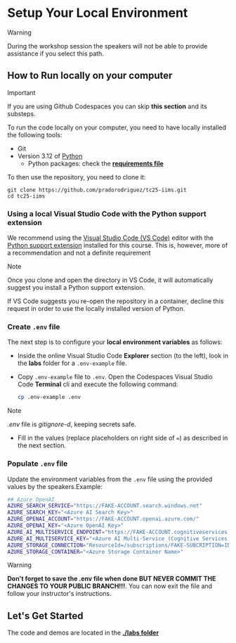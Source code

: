 # Setup Your Local Environment

> [!WARNING]
> During the workshop session the speakers will not be able to provide assistance if you select this path.

## How to Run locally on your computer

> [!IMPORTANT]
> If you are using Github Codespaces you can skip **this section** and its substeps.

To run the code locally on your computer, you need to have locally installed the following tools:

* Git
* Version 3.12 of [Python](https://www.python.org/downloads/)
  * Python packages: check the **[requirements file](../requirements.txt)**

To then use the repository, you need to clone it:

```shell
git clone https://github.com/pradorodriguez/tc25-iims.git
cd tc25-iims
```

### Using a local Visual Studio Code with the Python support extension

We recommend using the [Visual Studio Code (VS Code)](https://code.visualstudio.com/) editor with the [Python support extension](https://marketplace.visualstudio.com/items?itemName=ms-python.python) installed for this course. This is, however, more of a recommendation and not a definite requirement

> [!NOTE]  
> Once you clone and open the directory in VS Code, it will automatically suggest you install a Python support extension.
>
> If VS Code suggests you re-open the repository in a container, decline this request in order to use the locally installed version of Python.

### Create `.env` file

The next step is to configure your **local environment variables** as follows:

* Inside the online Visual Studio Code **Explorer** section (to the left), look in the **labs** folder for a `.env-example` file.
* Copy `.env-example` file to `.env`. Open the Codespaces Visual Studio Code **Terminal** cli and execute the following command:

   ```bash
   cp .env-example .env
   ```

> [!NOTE]  
> _.env_ file is _gitignore-d_, keeping secrets safe.

* Fill in the values (replace placeholders on right side of `=`) as described in the next section.

### Populate `.env` file

Update the environment variables from the `.env` file using the provided values by the speakers.Example:

```bash
## Azure OpenAI
AZURE_SEARCH_SERVICE="https://FAKE-ACCOUNT.search.windows.net"
AZURE_SEARCH_KEY="<Azure AI Search Key>"
AZURE_OPENAI_ACCOUNT="https://FAKE-ACCOUNT.openai.azure.com/"
AZURE_OPENAI_KEY="<Azure OpenAI Key>"
AZURE_AI_MULTISERVICE_ENDPOINT="https://FAKE-ACCOUNT.cognitiveservices.azure.com/"
AZURE_AI_MULTISERVICE_KEY="<Azure AI Multi-Service (Cognitive Services) Key>"
AZURE_STORAGE_CONNECTION="ResourceId=/subscriptions/FAKE-SUBCRIPTION=ID/resourceGroups/FAKE-RESOURCE-GROUP/providers/Microsoft.Storage/storageAccounts/FAKE-ACCOUNT;"
AZURE_STORAGE_CONTAINER="<Azure Storage Container Name>"
```

> [!WARNING]  
> **Don't forget to save the .env file when done BUT NEVER COMMIT THE CHANGES TO YOUR PUBLIC BRANCH!!!**. You can now exit the file and follow your instructor's instructions.

## Let's Get Started

The code and demos are located in the **[./labs folder](../labs/)**
